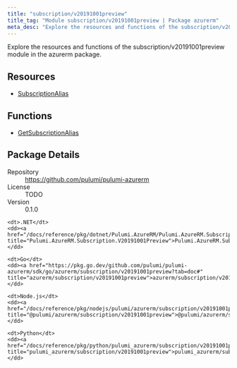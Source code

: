 ```yaml
---
title: "subscription/v20191001preview"
title_tag: "Module subscription/v20191001preview | Package azurerm"
meta_desc: "Explore the resources and functions of the subscription/v20191001preview module in the azurerm package."
---
```


<!-- WARNING: this file was generated by Pulumi Docs Generator. -->
<!-- Do not edit by hand unless you're certain you know what you are doing! -->

Explore the resources and functions of the subscription/v20191001preview module in the azurerm package.

<h2 id="resources">Resources</h2>
<ul class="api">
    <li><a href="subscriptionalias" title="SubscriptionAlias"><span class="symbol resource"></span>SubscriptionAlias</a></li>
</ul>

<h2 id="functions">Functions</h2>
<ul class="api">
    <li><a href="getsubscriptionalias" title="GetSubscriptionAlias"><span class="symbol function"></span>GetSubscriptionAlias</a></li>
</ul>

<h2 id="package-details">Package Details</h2>
<dl class="package-details">
	<dt>Repository</dt>
	<dd><a href="https://github.com/pulumi/pulumi-azurerm">https://github.com/pulumi/pulumi-azurerm</a></dd>
	<dt>License</dt>
	<dd>TODO</dd>
	<dt>Version</dt>
	<dd>0.1.0</dd>
</dl>



<dl class="tabular">

    <dt>.NET</dt>
    <dd><a href="/docs/reference/pkg/dotnet/Pulumi.AzureRM/Pulumi.AzureRM.Subscription.V20191001Preview.html" title="Pulumi.AzureRM.Subscription.V20191001Preview">Pulumi.AzureRM.Subscription.V20191001Preview</a></dd>

    <dt>Go</dt>
    <dd><a href="https://pkg.go.dev/github.com/pulumi/pulumi-azurerm/sdk/go/azurerm/subscription/v20191001preview?tab=doc#" title="azurerm/subscription/v20191001preview">azurerm/subscription/v20191001preview</a></dd>

    <dt>Node.js</dt>
    <dd><a href="/docs/reference/pkg/nodejs/pulumi/azurerm/subscription/v20191001preview/#" title="@pulumi/azurerm/subscription/v20191001preview">@pulumi/azurerm/subscription/v20191001preview</a></dd>

    <dt>Python</dt>
    <dd><a href="/docs/reference/pkg/python/pulumi_azurerm/subscription/v20191001preview" title="pulumi_azurerm/subscription/v20191001preview">pulumi_azurerm/subscription/v20191001preview</a></dd>

</dl>

